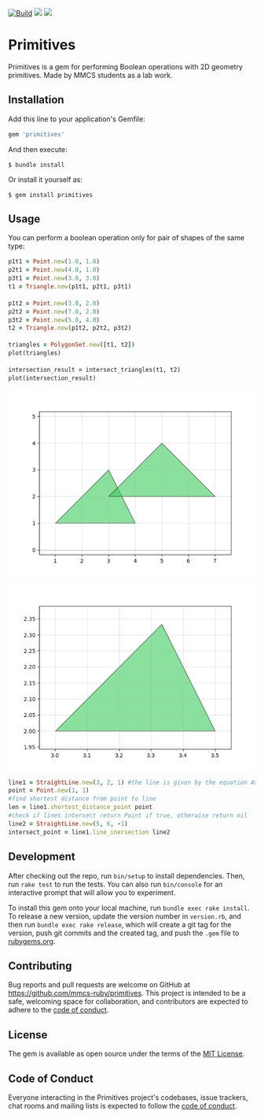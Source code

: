 [![Build](https://github.com/mmcs-ruby/primitives/actions/workflows/main.yml/badge.svg)](https://github.com/mmcs-ruby/primitives/actions/workflows/main.yml)
<a href="https://codeclimate.com/github/mmcs-ruby/primitives/maintainability"><img src="https://api.codeclimate.com/v1/badges/d424b22ca6482d937001/maintainability" /></a>
<a href="https://codeclimate.com/github/mmcs-ruby/primitives/test_coverage"><img src="https://api.codeclimate.com/v1/badges/d424b22ca6482d937001/test_coverage" /></a>

# Primitives

Primitives is a gem for performing Boolean operations with
2D geometry primitives. Made by MMCS students as a lab work.

## Installation

Add this line to your application's Gemfile:

```ruby
gem 'primitives'
```

And then execute:

    $ bundle install

Or install it yourself as:

    $ gem install primitives

## Usage

You can perform a boolean operation only for pair of shapes of the same type:

```ruby
p1t1 = Point.new(1.0, 1.0)
p2t1 = Point.new(4.0, 1.0)
p3t1 = Point.new(3.0, 3.0)
t1 = Triangle.new(p1t1, p2t1, p3t1)

p1t2 = Point.new(3.0, 2.0)
p2t2 = Point.new(7.0, 2.0)
p3t2 = Point.new(5.0, 4.0)
t2 = Triangle.new(p1t2, p2t2, p3t2)

triangles = PolygonSet.new([t1, t2])
plot(triangles)

intersection_result = intersect_triangles(t1, t2)
plot(intersection_result)
```

![triangles_example](docs/images/triangles_example.png)

![intersect_triangles_example](docs/images/intersect_triangles_example.png)

 ```ruby
line1 = StraightLine.new(3, 2, 1) #the line is given by the equation Ax + By + C = 0
point = Point.new(1, 1)
#find shortest distance from point to line
len = line1.shortest_distance_point point
#check if lines intersect return Point if true, otherwise return nil
line2 = StraightLine.new(5, 6, -1)
intersect_point = line1.line_inersection line2
```
## Development

After checking out the repo, run `bin/setup` to install dependencies. Then, run `rake test` to run the tests. You can also run `bin/console` for an interactive prompt that will allow you to experiment.

To install this gem onto your local machine, run `bundle exec rake install`. To release a new version, update the version number in `version.rb`, and then run `bundle exec rake release`, which will create a git tag for the version, push git commits and the created tag, and push the `.gem` file to [rubygems.org](https://rubygems.org).

## Contributing

Bug reports and pull requests are welcome on GitHub at https://github.com/mmcs-ruby/primitives. This project is intended to be a safe, welcoming space for collaboration, and contributors are expected to adhere to the [code of conduct](https://github.com/mmcs-ruby/primitives/blob/master/CODE_OF_CONDUCT.md).

## License

The gem is available as open source under the terms of the [MIT License](https://opensource.org/licenses/MIT).

## Code of Conduct

Everyone interacting in the Primitives project's codebases, issue trackers, chat rooms and mailing lists is expected to follow the [code of conduct](https://github.com/mmcs-ruby/primitives/blob/master/CODE_OF_CONDUCT.md).
